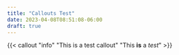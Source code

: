 ```yaml
---
title: "Callouts Test"
date: 2023-04-08T08:51:08-06:00
draft: true
---
```


{{< callout "info" "This is a test callout" "This **is** a *test*" >}}